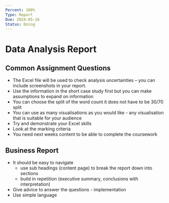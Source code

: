 ```yaml
---
Percent: 100%
Type: Report
Due: 2024-05-16
Status: Doing
---
```

# Data Analysis Report
## Common Assignment Questions
- The Excel file will be used to check analysis uncertainties – you can include screenshots in your report.
- Use the information in the short case study first but you can make assumptions to expand on information
- You can choose the split of the word count it does not have to be 30/70 split
- You can use as many visualisations as you would like - any visualisation that is suitable for your audience
- Try and demonstrate your Excel skills
- Look at the marking criteria
- You need next weeks content to be able to complete the coursework
## Business Report
- It should be easy to navigate
	- use sub headings (content page) to break the report down into sections
	- build in repetition (executive summary, conclusions with interpretation)
- Give advice to answer the questions - implementation
- Use simple language
